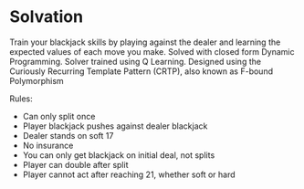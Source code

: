 # Solvation
Train your blackjack skills by playing against the dealer and learning the expected values of each move you make. Solved with closed form Dynamic Programming. Solver trained using Q Learning. Designed using the Curiously Recurring Template Pattern (CRTP), also known as F-bound Polymorphism

Rules:
- Can only split once
- Player blackjack pushes against dealer blackjack
- Dealer stands on soft 17
- No insurance
- You can only get blackjack on initial deal, not splits
- Player can double after split
- Player cannot act after reaching 21, whether soft or hard